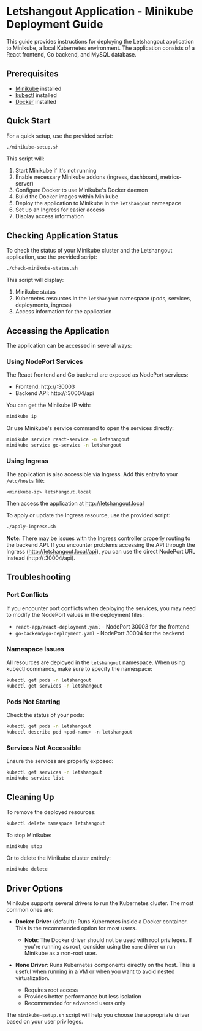 # Letshangout Application - Minikube Deployment Guide

This guide provides instructions for deploying the Letshangout application to Minikube, a local Kubernetes environment. The application consists of a React frontend, Go backend, and MySQL database.

## Prerequisites

- [Minikube](https://minikube.sigs.k8s.io/docs/start/) installed
- [kubectl](https://kubernetes.io/docs/tasks/tools/) installed
- [Docker](https://docs.docker.com/get-docker/) installed

## Quick Start

For a quick setup, use the provided script:

```bash
./minikube-setup.sh
```

This script will:
1. Start Minikube if it's not running
2. Enable necessary Minikube addons (ingress, dashboard, metrics-server)
3. Configure Docker to use Minikube's Docker daemon
4. Build the Docker images within Minikube
5. Deploy the application to Minikube in the `letshangout` namespace
6. Set up an Ingress for easier access
7. Display access information

## Checking Application Status

To check the status of your Minikube cluster and the Letshangout application, use the provided script:

```bash
./check-minikube-status.sh
```

This script will display:
1. Minikube status
2. Kubernetes resources in the `letshangout` namespace (pods, services, deployments, ingress)
3. Access information for the application

## Accessing the Application

The application can be accessed in several ways:

### Using NodePort Services

The React frontend and Go backend are exposed as NodePort services:

- Frontend: http://<minikube-ip>:30003
- Backend API: http://<minikube-ip>:30004/api

You can get the Minikube IP with:

```bash
minikube ip
```

Or use Minikube's service command to open the services directly:

```bash
minikube service react-service -n letshangout
minikube service go-service -n letshangout
```

### Using Ingress

The application is also accessible via Ingress. Add this entry to your `/etc/hosts` file:

```
<minikube-ip> letshangout.local
```

Then access the application at http://letshangout.local

To apply or update the Ingress resource, use the provided script:

```bash
./apply-ingress.sh
```

**Note:** There may be issues with the Ingress controller properly routing to the backend API. If you encounter problems accessing the API through the Ingress (http://letshangout.local/api), you can use the direct NodePort URL instead (http://<minikube-ip>:30004/api).

## Troubleshooting

### Port Conflicts

If you encounter port conflicts when deploying the services, you may need to modify the NodePort values in the deployment files:

- `react-app/react-deployment.yaml` - NodePort 30003 for the frontend
- `go-backend/go-deployment.yaml` - NodePort 30004 for the backend

### Namespace Issues

All resources are deployed in the `letshangout` namespace. When using kubectl commands, make sure to specify the namespace:

```bash
kubectl get pods -n letshangout
kubectl get services -n letshangout
```

### Pods Not Starting

Check the status of your pods:

```bash
kubectl get pods -n letshangout
kubectl describe pod <pod-name> -n letshangout
```

### Services Not Accessible

Ensure the services are properly exposed:

```bash
kubectl get services -n letshangout
minikube service list
```

## Cleaning Up

To remove the deployed resources:

```bash
kubectl delete namespace letshangout
```

To stop Minikube:

```bash
minikube stop
```

Or to delete the Minikube cluster entirely:

```bash
minikube delete
```

## Driver Options

Minikube supports several drivers to run the Kubernetes cluster. The most common ones are:

- **Docker Driver** (default): Runs Kubernetes inside a Docker container. This is the recommended option for most users.
  - **Note**: The Docker driver should not be used with root privileges. If you're running as root, consider using the `none` driver or run Minikube as a non-root user.

- **None Driver**: Runs Kubernetes components directly on the host. This is useful when running in a VM or when you want to avoid nested virtualization.
  - Requires root access
  - Provides better performance but less isolation
  - Recommended for advanced users only

The `minikube-setup.sh` script will help you choose the appropriate driver based on your user privileges.